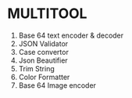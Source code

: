 # MULTITOOL

1. Base 64 text encoder & decoder
2. JSON Validator
3. Case convertor
4. Json Beautifier
5. Trim String
6. Color Formatter
7. Base 64 Image encoder
